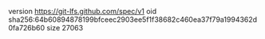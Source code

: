 version https://git-lfs.github.com/spec/v1
oid sha256:64b60894878199bfceec2903ee5f1f38682c460ea37f79a1994362d0fa726b60
size 27063
